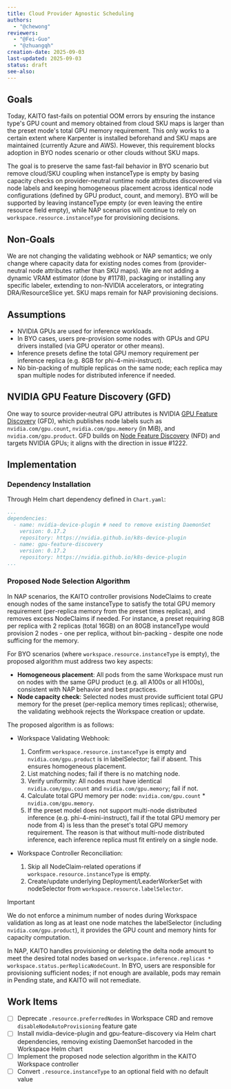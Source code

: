 ```yaml
---
title: Cloud Provider Agnostic Scheduling
authors:
  - "@chewong"
reviewers:
  - "@Fei-Guo"
  - "@zhuangqh"
creation-date: 2025-09-03
last-updated: 2025-09-03
status: draft
see-also:
---
```


## Goals

Today, KAITO fast-fails on potential OOM errors by ensuring the instance type's GPU count and memory obtained from cloud SKU maps is larger than the preset mode's total GPU memory requirement. This only works to a certain extent where Karpenter is installed beforehand and SKU maps are maintained (currently Azure and AWS). However, this requirement blocks adoption in BYO nodes scenario or other clouds without SKU maps.

The goal is to preserve the same fast-fail behavior in BYO scenario but remove cloud/SKU coupling when instanceType is empty by basing capacity checks on provider-neutral runtime node attributes discovered via node labels and keeping homogeneous placement across identical node configurations (defined by GPU product, count, and memory). BYO will be supported by leaving instanceType empty (or even leaving the entire resource field empty), while NAP scenarios will continue to rely on ``workspace.resource.instanceType`` for provisioning decisions.

## Non-Goals

We are not changing the validating webhook or NAP semantics; we only change where capacity data for existing nodes comes from (provider-neutral node attributes rather than SKU maps). We are not adding a dynamic VRAM estimator (done by #1178), packaging or installing any specific labeler, extending to non-NVIDIA accelerators, or integrating DRA/ResourceSlice yet. SKU maps remain for NAP provisioning decisions.

## Assumptions

- NVIDIA GPUs are used for inference workloads.
- In BYO cases, users pre-provision some nodes with GPUs and GPU drivers installed (via GPU operator or other means).
- Inference presets define the total GPU memory requirement per inference replica (e.g. 8GB for phi-4-mini-instruct).
- No bin-packing of multiple replicas on the same node; each replica may span multiple nodes for distributed inference if needed.

## NVIDIA GPU Feature Discovery (GFD)

One way to source provider‑neutral GPU attributes is NVIDIA [GPU Feature Discovery](https://github.com/NVIDIA/k8s-device-plugin/tree/main/docs/gpu-feature-discovery) (GFD), which publishes node labels such as `nvidia.com/gpu.count`, `nvidia.com/gpu.memory` (in MiB), and `nvidia.com/gpu.product`. GFD builds on [Node Feature Discovery](https://github.com/kubernetes-sigs/node-feature-discovery) (NFD) and targets NVIDIA GPUs; it aligns with the direction in issue #1222.

## Implementation

### Dependency Installation

Through Helm chart dependency defined in `Chart.yaml`:

```yaml
...
dependencies:
  - name: nvidia-device-plugin # need to remove existing DaemonSet
    version: 0.17.2
    repository: https://nvidia.github.io/k8s-device-plugin
  - name: gpu-feature-discovery
    version: 0.17.2
    repository: https://nvidia.github.io/k8s-device-plugin
...
```

### Proposed Node Selection Algorithm

In NAP scenarios, the KAITO controller provisions NodeClaims to create enough nodes of the same instanceType to satisfy the total GPU memory requirement (per-replica memory from the preset times replicas), and removes excess NodeClaims if needed. For instance, a preset requiring 8GB per replica with 2 replicas (total 16GB) on an 80GB instanceType would provision 2 nodes - one per replica, without bin-packing - despite one node sufficing for the memory.

For BYO scenarios (where `workspace.resource.instanceType` is empty), the proposed algorithm must address two key aspects:
- **Homogeneous placement**: All pods from the same Workspace must run on nodes with the same GPU product (e.g. all A100s or all H100s), consistent with NAP behavior and best practices.
- **Node capacity check**: Selected nodes must provide sufficient total GPU memory for the preset (per-replica memory times replicas); otherwise, the validating webhook rejects the Workspace creation or update.

The proposed algorithm is as follows:

- Workspace Validating Webhook:

  1. Confirm `workspace.resource.instanceType` is empty and `nvidia.com/gpu.product` is in labelSelector; fail if absent. This ensures homogeneous placement.
  2. List matching nodes; fail if there is no matching node.
  3. Verify uniformity: All nodes must have identical `nvidia.com/gpu.count` and `nvidia.com/gpu.memory`; fail if not.
  4. Calculate total GPU memory per node: `nvidia.com/gpu.count` * `nvidia.com/gpu.memory`.
  5. If the preset model does not support multi-node distributed inference (e.g. phi-4-mini-instruct), fail if the total GPU memory per node from 4) is less than the preset's total GPU memory requirement. The reason is that without multi-node distributed inference, each inference replica must fit entirely on a single node.

- Workspace Controller Reconciliation:
  1. Skip all NodeClaim-related operations if `workspace.resource.instanceType` is empty.
  2. Create/update underlying Deployment/LeaderWorkerSet with nodeSelector from `workspace.resource.labelSelector`.

>[!IMPORTANT]
> We do not enforce a minimum number of nodes during Workspace validation as long as at least one node matches the labelSelector (including `nvidia.com/gpu.product`), it provides the GPU count and memory hints for capacity computation.
>
> In NAP, KAITO handles provisioning or deleting the delta node amount to meet the desired total nodes based on `workspace.inference.replicas * workspace.status.perReplicaNodeCount`. In BYO, users are responsible for provisioning sufficient nodes; if not enough are available, pods may remain in Pending state, and KAITO will not remediate.

## Work Items

- [ ] ⁠Deprecate `.resource.preferredNodes` in Workspace CRD and remove `disableNodeAutoProvisioning` feature gate
- [ ] Install nvidia-device-plugin and gpu-feature-discovery via Helm chart dependencies, removing existing DaemonSet harcoded in the Workspace Helm chart
- [ ] Implement the proposed node selection algorithm in the KAITO Workspace controller
- [ ] Convert `.resource.instanceType` to an optional field with no default value
